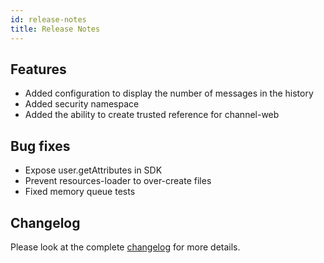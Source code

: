 ```yaml
---
id: release-notes
title: Release Notes
---
```


## Features

- Added configuration to display the number of messages in the history
- Added security namespace
- Added the ability to create trusted reference for channel-web

## Bug fixes

- Expose user.getAttributes in SDK
- Prevent resources-loader to over-create files
- Fixed memory queue tests

## Changelog

Please look at the complete [changelog](https://github.com/botpress/botpress/blob/master/CHANGELOG.md) for more details.
